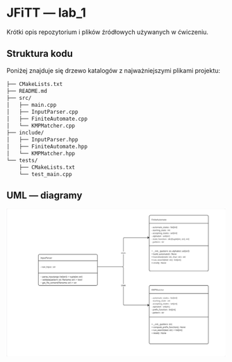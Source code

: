 
# JFiTT — lab_1

Krótki opis repozytorium i plików źródłowych używanych w ćwiczeniu.

## Struktura kodu

Poniżej znajduje się drzewo katalogów z najważniejszymi plikami projektu:

```
├── CMakeLists.txt
├── README.md
├── src/
│   ├── main.cpp
│   ├── InputParser.cpp
│   ├── FiniteAutomate.cpp
│   └── KMPMatcher.cpp
├── include/
│   ├── InputParser.hpp
│   ├── FiniteAutomate.hpp
│   └── KMPMatcher.hpp
└── tests/
	├── CMakeLists.txt
	└── test_main.cpp
```

## UML — diagramy

![UML całego kodu](./uml.jpg)

